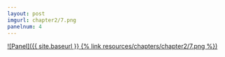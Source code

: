 ```yaml
---
layout: post
imgurl: chapter2/7.png
panelnum: 4
---
```


[![Panel]({{ site.baseurl }} {% link resources/chapters/chapter2/7.png %})]({{page.previous.url}}#panel)